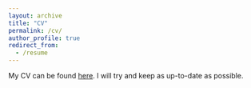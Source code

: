 ```yaml
---
layout: archive
title: "CV"
permalink: /cv/
author_profile: true
redirect_from:
  - /resume
---
```


My CV can be found [here](https://fdschmidt93.github.io/files/230309_CV_FDS.pdf). I will try and keep as up-to-date as possible.
